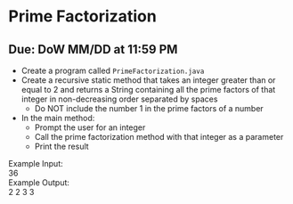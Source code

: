 # Prime Factorization

## Due: DoW MM/DD at 11:59 PM

- Create a program called `PrimeFactorization.java`
- Create a recursive static method that takes an integer greater than or equal to 2 and returns a String containing all the prime factors of that integer in non-decreasing order separated by spaces
  - Do NOT include the number 1 in the prime factors of a number
- In the main method:
  - Prompt the user for an integer
  - Call the prime factorization method with that integer as a parameter
  - Print the result

Example Input:\
36\
Example Output:\
2 2 3 3 
